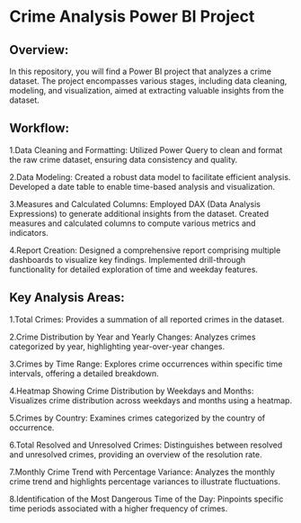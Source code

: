 # Crime Analysis Power BI Project
## Overview:
In this repository, you will find a Power BI project that analyzes a crime dataset. The project encompasses various stages, including data cleaning, modeling, and visualization, aimed at extracting valuable insights from the dataset.

## Workflow:
1.Data Cleaning and Formatting:
Utilized Power Query to clean and format the raw crime dataset, ensuring data consistency and quality.

2.Data Modeling:
Created a robust data model to facilitate efficient analysis.
Developed a date table to enable time-based analysis and visualization.

3.Measures and Calculated Columns:
Employed DAX (Data Analysis Expressions) to generate additional insights from the dataset.
Created measures and calculated columns to compute various metrics and indicators.

4.Report Creation:
Designed a comprehensive report comprising multiple dashboards to visualize key findings.
Implemented drill-through functionality for detailed exploration of time and weekday features.

## Key Analysis Areas:
1.Total Crimes:
Provides a summation of all reported crimes in the dataset.

2.Crime Distribution by Year and Yearly Changes:
Analyzes crimes categorized by year, highlighting year-over-year changes.

3.Crimes by Time Range:
Explores crime occurrences within specific time intervals, offering a detailed breakdown.

4.Heatmap Showing Crime Distribution by Weekdays and Months:
Visualizes crime distribution across weekdays and months using a heatmap.

5.Crimes by Country:
Examines crimes categorized by the country of occurrence.

6.Total Resolved and Unresolved Crimes:
Distinguishes between resolved and unresolved crimes, providing an overview of the resolution rate.

7.Monthly Crime Trend with Percentage Variance:
Analyzes the monthly crime trend and highlights percentage variances to illustrate fluctuations.

8.Identification of the Most Dangerous Time of the Day:
Pinpoints specific time periods associated with a higher frequency of crimes.
